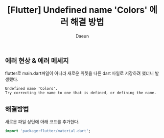 ﻿---
layout: post
title: "[Flutter] Undefined name 'Colors' 에러 해결 방법"
subheading: Flutter에서 Undefined name 'Colors' 에러 해결하기
author: Daeun
categories: Flutter
banner:
tags: flutter colors에러 에러해결방법 
sidebar: []
---

## 에러 현상 & 에러 메세지
flutter로 main.dart파일이 아니라 새로운 위젯을 다른 dart 파일로 저장하려 했더니 발생했다.

``` 
Undefined name 'Colors'.
Try correcting the name to one that is defined, or defining the name.
```

## 해결방법

새로운 파일 상단에 아래 코드를 추가한다.
```dart
import 'package:flutter/material.dart';
```

